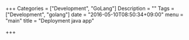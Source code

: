 +++
Categories = ["Development", "GoLang"]
Description = ""
Tags = ["Development", "golang"]
date = "2016-05-10T08:50:34+09:00"
menu = "main"
title = "Deployment java app"

+++

